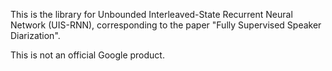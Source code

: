 This is the library for Unbounded Interleaved-State Recurrent Neural Network
(UIS-RNN), corresponding to the paper "Fully Supervised Speaker Diarization".

This is not an official Google product.

